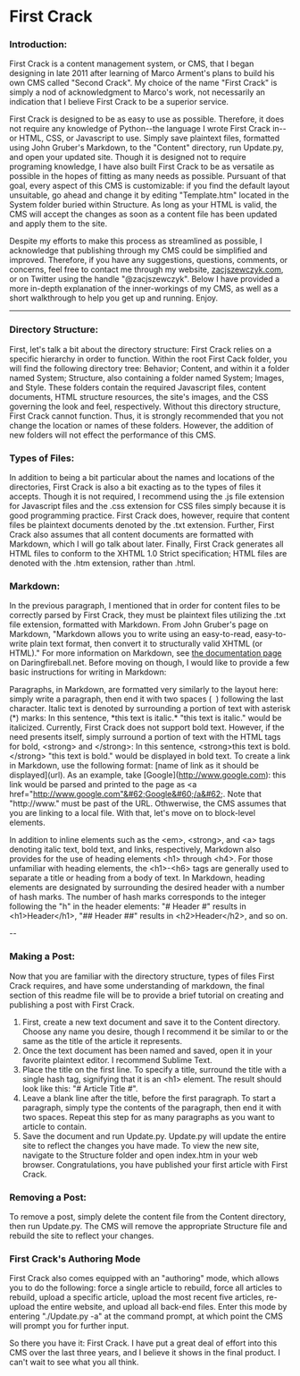 # First Crack #

### Introduction: ###
First Crack is a content management system, or CMS, that I began designing in late 2011 after learning of Marco Arment's plans to build his own CMS called "Second Crack". My choice of the name "First Crack" is simply a nod of acknowledgment to Marco's work, not necessarily an indication that I believe First Crack to be a superior service.  

First Crack is designed to be as easy to use as possible. Therefore, it does not require any knowledge of Python--the language I wrote First Crack in--or HTML, CSS, or Javascript to use. Simply save plaintext files, formatted using John Gruber's Markdown, to the "Content" directory, run Update.py, and open your updated site. Though it is designed not to require programing knowledge, I have also built First Crack to be as versatile as possible in the hopes of fitting as many needs as possible. Pursuant of that goal, every aspect of this CMS is customizable: if you find the default layout unsuitable, go ahead and change it by editing "Template.htm" located in the System folder buried within Structure. As long as your HTML is valid, the CMS will accept the changes as soon as a content file has been updated and apply them to the site.  

Despite my efforts to make this process as streamlined as possible, I acknowledge that publishing through my CMS could be simplified and improved. Therefore, if you have any suggestions, questions, comments, or concerns, feel free to contact me through my website, [zacjszewczyk.com](http://zacjszewczyk.com/), or on Twitter using the handle "@zacjszewczyk". Below I have provided a more in-depth explanation of the inner-workings of my CMS, as well as a short walkthrough to help you get up and running. Enjoy.  

---

### Directory Structure: ###
First, let's talk a bit about the directory structure: First Crack relies on a specific hierarchy in order to function. Within the root First Cack folder, you will find the following directory tree: Behavior; Content, and within it a folder named System; Structure, also containing a folder named System; Images, and Style. These folders contain the required Javascript files, content documents, HTML structure resources, the site's images, and the CSS governing the look and feel, respectively. Without this directory structure, First Crack cannot function. Thus, it is strongly recommended that you not change the location or names of these folders. However, the addition of new folders will not effect the performance of this CMS.  

### Types of Files: ###
In addition to being a bit particular about the names and locations of the directories, First Crack is also a bit exacting as to the types of files it accepts. Though it is not required, I recommend using the .js file extension for Javascript files and the .css extension for CSS files simply because it is good programming practice. First Crack does, however, require that content files be plaintext documents denoted by the .txt extension. Further, First Crack also assumes that all content documents are formatted with Markdown, which I will go talk about later. Finally, First Crack generates all HTML files to conform to the XHTML 1.0 Strict specification; HTML files are denoted with the .htm extension, rather than .html.  

### Markdown: ###
In the previous paragraph, I mentioned that in order for content files to be correctly parsed by First Crack, they must be plaintext files utilizing the .txt file extension, formatted with Markdown. From John Gruber's page on Markdown, "Markdown allows you to write using an easy-to-read, easy-to-write plain text format, then convert it to structurally valid XHTML (or HTML)." For more information on Markdown, see [the documentation page](http://daringfireball.net/projects/markdown/) on Daringfireball.net. Before moving on though, I would like to provide a few basic instructions for writing in Markdown:  

Paragraphs, in Markdown, are formatted very similarly to the layout here: simply write a paragraph, then end it with two spaces (&nbsp;&nbsp;) following the last character. Italic text is denoted by surrounding a portion of text with asterisk (&#42;) marks: In this sentence, &#42;this text is italic.&#42; "this text is italic." would be italicized. Currently, First Crack does not support bold text. However, if the need presents itself, simply surround a portion of text with the HTML tags for bold, &#60;strong&#62; and &#60;/strong&#62;: In this sentence, &#60;strong&#62;this text is bold.&#60;/strong&#62; "this text is bold." would be displayed in bold text. To create a link in Markdown, use the following format: &#91;name of link as it should be displayed&#93;(url). As an example, take &#91;Google&#93;(http://www.google.com): this link would be parsed and printed to the page as &#60;a href="http://www.google.com"&#62;Google&#60;/a&#62;. Note that "http://www." must be past of the URL. Othwerwise, the CMS assumes that you are linking to a local file. With that, let's move on to block-level elements.  

In addition to inline elements such as the &#60;em&#62;, &#60;strong&#62;, and &#60;a&#62; tags denoting italic text, bold text, and links, respectively, Markdown also provides for the use of heading elements &#60;h1&#62; through &#60;h4&#62;. For those unfamiliar with heading elements, the &#60;h1&#62;-&#60;h6&#62; tags are generally used to separate a title or heading from a body of text. In Markdown, heading elements are designated by surrounding the desired header with a number of hash marks. The number of hash marks corresponds to the integer following the "h" in the header elements: "&#35; Header &#35;" results in &#60;h1&#62;Header&#60;/h1&#62;, "&#35;&#35; Header &#35;&#35;" results in &#60;h2&#62;Header&#60;/h2&#62;, and so on.  

--

### Making a Post: ###
Now that you are familiar with the directory structure, types of files First Crack requires, and have some understanding of markdown, the final section of this readme file will be to provide a brief tutorial on creating and publishing a post with First Crack.  

1. First, create a new text document and save it to the Content directory. Choose any name you desire, though I recommend it be similar to or the same as the title of the article it represents.  
2. Once the text document has been named and saved, open it in your favorite plaintext editor. I recommend Sublime Text.  
3. Place the title on the first line. To specify a title, surround the title with a single hash tag, signifying that it is an &#60;h1&#62; element. The result should look like this: "# Article Title #".  
4. Leave a blank line after the title, before the first paragraph. To start a paragraph, simply type the contents of the paragraph, then end it with two spaces. Repeat this step for as many paragraphs as you want to article to contain.
6. Save the document and run Update.py. Update.py will update the entire site to reflect the changes you have made. To view the new site, navigate to the Structure folder and open index.htm in your web browser. Congratulations, you have published your first article with First Crack.  

### Removing a Post: ###
To remove a post, simply delete the content file from the Content directory, then run Update.py. The CMS will remove the appropriate Structure file and rebuild  the site to reflect your changes.

### First Crack's Authoring Mode ###

First Crack also comes equipped with an "authoring" mode, which allows you to do the following: force a single article to rebuild, force all articles to rebuild, upload a specific article, upload the most recent five articles, re-upload the entire website, and upload all back-end files. Enter this mode by entering "./Update.py -a" at the command prompt, at which point the CMS will prompt you for further input.  


So there you have it: First Crack. I have put a great deal of effort into this CMS over the last three years, and I believe it shows in the final product. I can't wait to see what you all think.